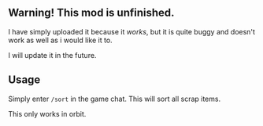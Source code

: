 ## Warning! This mod is unfinished.

I have simply uploaded it because it _works_, but it is quite buggy and doesn't work as well as i would like it to.

I will update it in the future.

## Usage

Simply enter `/sort` in the game chat. This will sort all scrap items.

This only works in orbit.
